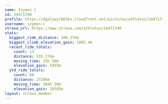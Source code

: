 ```yaml
---
name: Szymon C
id: 24471740
profile: https://dgalywyr863hv.cloudfront.net/pictures/athletes/24471740/7213253/3/large.jpg
username: szymon-c
strava_url: https://www.strava.com/athletes/24471740
stats:
  biggest_ride_distance: 180.27km
  biggest_climb_elevation_gain: 1802.4m
  recent_ride_totals:
    count: 13
    distance: 515.17km
    moving_time: 25h 50m
    elevation_gain: 5455m
  ytd_ride_totals:
    count: 66
    distance: 2729km
    moving_time: 104h 30m
    elevation_gain: 16585m
layout: strava_member
--- 
```

